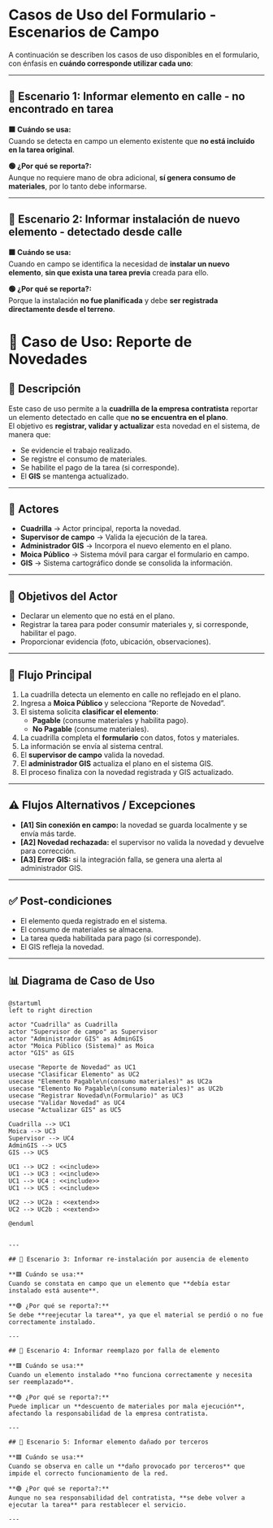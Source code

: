 # Casos de Uso del Formulario - Escenarios de Campo

A continuación se describen los casos de uso disponibles en el formulario, con énfasis en **cuándo corresponde utilizar cada uno**:

---

## 📌 Escenario 1: Informar elemento en calle - no encontrado en tarea

**🟩 Cuándo se usa:**  
Cuando se detecta en campo un elemento existente que **no está incluido en la tarea original**.

**🟢 ¿Por qué se reporta?:**  
Aunque no requiere mano de obra adicional, **sí genera consumo de materiales**, por lo tanto debe informarse.

---

## 📌 Escenario 2: Informar instalación de nuevo elemento - detectado desde calle

**🟩 Cuándo se usa:**  
Cuando en campo se identifica la necesidad de **instalar un nuevo elemento**, **sin que exista una tarea previa** creada para ello.

**🟢 ¿Por qué se reporta?:**  
Porque la instalación **no fue planificada** y debe **ser registrada directamente desde el terreno**.

# 📌 Caso de Uso: Reporte de Novedades

## 📝 Descripción
Este caso de uso permite a la **cuadrilla de la empresa contratista** reportar un elemento detectado en calle que **no se encuentra en el plano**.  
El objetivo es **registrar, validar y actualizar** esta novedad en el sistema, de manera que:
- Se evidencie el trabajo realizado.
- Se registre el consumo de materiales.
- Se habilite el pago de la tarea (si corresponde).
- El **GIS** se mantenga actualizado.

---

## 👥 Actores
- **Cuadrilla** → Actor principal, reporta la novedad.  
- **Supervisor de campo** → Valida la ejecución de la tarea.  
- **Administrador GIS** → Incorpora el nuevo elemento en el plano.  
- **Moica Público** → Sistema móvil para cargar el formulario en campo.  
- **GIS** → Sistema cartográfico donde se consolida la información.  

---

## 🎯 Objetivos del Actor
- Declarar un elemento que no está en el plano.  
- Registrar la tarea para poder consumir materiales y, si corresponde, habilitar el pago.  
- Proporcionar evidencia (foto, ubicación, observaciones).  

---

## 🔄 Flujo Principal
1. La cuadrilla detecta un elemento en calle no reflejado en el plano.  
2. Ingresa a **Moica Público** y selecciona “Reporte de Novedad”.  
3. El sistema solicita **clasificar el elemento**:  
   - **Pagable** (consume materiales y habilita pago).  
   - **No Pagable** (consume materiales).  
4. La cuadrilla completa el **formulario** con datos, fotos y materiales.  
5. La información se envía al sistema central.  
6. El **supervisor de campo** valida la novedad.  
7. El **administrador GIS** actualiza el plano en el sistema GIS.  
8. El proceso finaliza con la novedad registrada y GIS actualizado.  

---

## ⚠️ Flujos Alternativos / Excepciones
- **[A1] Sin conexión en campo:** la novedad se guarda localmente y se envía más tarde.  
- **[A2] Novedad rechazada:** el supervisor no valida la novedad y devuelve para corrección.  
- **[A3] Error GIS:** si la integración falla, se genera una alerta al administrador GIS.  

---

## ✅ Post-condiciones
- El elemento queda registrado en el sistema.  
- El consumo de materiales se almacena.  
- La tarea queda habilitada para pago (si corresponde).  
- El GIS refleja la novedad.  

---

## 📊 Diagrama de Caso de Uso

```plantuml
@startuml
left to right direction

actor "Cuadrilla" as Cuadrilla
actor "Supervisor de campo" as Supervisor
actor "Administrador GIS" as AdminGIS
actor "Moica Público (Sistema)" as Moica
actor "GIS" as GIS

usecase "Reporte de Novedad" as UC1
usecase "Clasificar Elemento" as UC2
usecase "Elemento Pagable\n(consumo materiales)" as UC2a
usecase "Elemento No Pagable\n(consumo materiales)" as UC2b
usecase "Registrar Novedad\n(Formulario)" as UC3
usecase "Validar Novedad" as UC4
usecase "Actualizar GIS" as UC5

Cuadrilla --> UC1
Moica --> UC3
Supervisor --> UC4
AdminGIS --> UC5
GIS --> UC5

UC1 --> UC2 : <<include>>
UC1 --> UC3 : <<include>>
UC1 --> UC4 : <<include>>
UC1 --> UC5 : <<include>>

UC2 --> UC2a : <<extend>>
UC2 --> UC2b : <<extend>>

@enduml


---

## 📌 Escenario 3: Informar re-instalación por ausencia de elemento

**🟩 Cuándo se usa:**  
Cuando se constata en campo que un elemento que **debía estar instalado está ausente**.

**🟢 ¿Por qué se reporta?:**  
Se debe **reejecutar la tarea**, ya que el material se perdió o no fue correctamente instalado.

---

## 📌 Escenario 4: Informar reemplazo por falla de elemento

**🟩 Cuándo se usa:**  
Cuando un elemento instalado **no funciona correctamente y necesita ser reemplazado**.

**🟢 ¿Por qué se reporta?:**  
Puede implicar un **descuento de materiales por mala ejecución**, afectando la responsabilidad de la empresa contratista.

---

## 📌 Escenario 5: Informar elemento dañado por terceros

**🟩 Cuándo se usa:**  
Cuando se observa en calle un **daño provocado por terceros** que impide el correcto funcionamiento de la red.

**🟢 ¿Por qué se reporta?:**  
Aunque no sea responsabilidad del contratista, **se debe volver a ejecutar la tarea** para restablecer el servicio.

---
